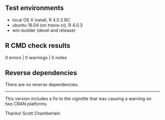 ## Test environments

* local OS X install, R 4.0.3 RC
* ubuntu 16.04 (on travis-ci), R 4.0.3
* win-builder (devel and release)

## R CMD check results

0 errors | 0 warnings | 0 notes
     
## Reverse dependencies

There are no reverse dependencies.

---

This version includes a fix to the vignette that was causing a warning on two CRAN platforms.

Thanks! 
Scott Chamberlain
